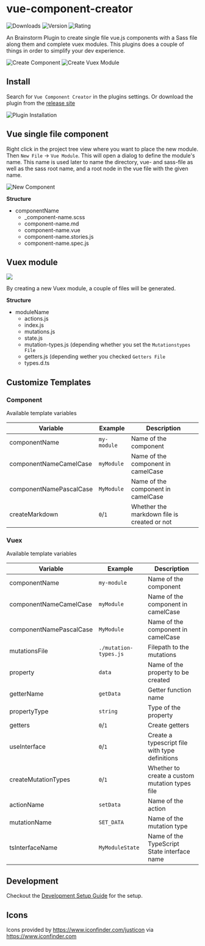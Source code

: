 # vue-component-creator

![Downloads](https://img.shields.io/jetbrains/plugin/d/11443-vue-component-creator?style=for-the-badge)
![Version](https://img.shields.io/jetbrains/plugin/v/11443-vue-component-creator?style=for-the-badge)
![Rating](https://img.shields.io/jetbrains/plugin/r/rating/11443-vue-component-creator?style=for-the-badge)

An Brainstorm Plugin to create single file vue.js components with a Sass file along them and complete vuex modules.
This plugins does a couple of things in order to simplify your dev experience.

![Create Component](https://github.com/component-creator-plugin/vue-component-creator-plugin/raw/master/doc/create-component.gif)
![Create Vuex Module](https://github.com/component-creator-plugin/vue-component-creator-plugin/raw/master/doc/create-vuex.gif)

## Install
Search for `Vue Component Creator` in the plugins settings. Or download the plugin from the [release site](https://github.com/faebeee/vue-component-creator-plugin/releases)

![Plugin Installation](https://github.com/component-creator-plugin/vue-component-creator-plugin/raw/master/doc/install.png)

## Vue single file component
Right click in the project tree view where you want to place the new module. Then `New File` -> `Vue Module`.
This will open a dialog to define the module's name. This name is used later
to name the directory, vue- and sass-file as well as the sass root name, and a root node in the vue file
with the given name.

![New Component](https://github.com/component-creator-plugin/vue-component-creator-plugin/raw/master/doc/new-component.png)

__Structure__

- componentName
  - _component-name.scss
  - component-name.md
  - component-name.vue
  - component-name.stories.js
  - component-name.spec.js


## Vuex module
<img src="https://github.com/component-creator-plugin/vue-component-creator-plugin/raw/master/doc/new-vuex.png"/>

By creating a new Vuex module, a couple of files will be generated.

__Structure__

- moduleName
    - actions.js
    - index.js
    - mutations.js
    - state.js
    - mutation-types.js (depending whether you set the `Mutationstypes File`
    - getters.js (depending wether you checked `Getters File`
    - types.d.ts



## Customize Templates
### Component

Available template variables

Variable | Example | Description
---|---|---
componentName | `my-module` | Name of the component
componentNameCamelCase | `myModule` | Name of the component in camelCase
componentNamePascalCase | `MyModule` | Name of the component in camelCase
createMarkdown | `0`/`1` | Whether the markdown file is created or not


### Vuex
Available template variables

Variable | Example | Description
---|---|---
componentName | `my-module` | Name of the component
componentNameCamelCase | `myModule` | Name of the component in camelCase
componentNamePascalCase | `MyModule` | Name of the component in camelCase
mutationsFile | `./mutation-types.js` | Filepath to the mutations
property | `data` | Name of the property to be created
getterName | `getData` | Getter function name
propertyType | `string` | Type of the property
getters | `0`/`1` | Create getters
useInterface | `0`/`1` | Create a typescript file with type definitions
createMutationTypes | `0`/`1` | Whether to create a custom mutation types file
actionName | `setData` | Name of the action
mutationName | `SET_DATA` | Name of the mutation type
tsInterfaceName | `MyModuleState` | Name of the TypeScript State interface name



## Development
Checkout the [Development Setup Guide](./doc/DEVELOPMENT.md) for the setup.

## Icons
Icons provided by https://www.iconfinder.com/justicon via https://www.iconfinder.com
